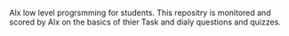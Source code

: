 Alx low level progrsmming for students. This repositry is monitored and scored by Alx on the basics of thier Task and dialy questions and quizzes.
